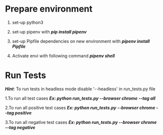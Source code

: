 
# Prepare environment
1. set-up python3

2. set-up pipenv with ***pip install pipenv***

3. set-up Pipfile dependencies on new environment with ***pipenv install Pipfile***

4. Activate envi with following command ***pipenv shell***
 

    
# Run Tests  

***Hint***: To run tests in headless mode disable '--headless' in run_tests.py file

1.To run all test cases  ***Ex: python run_tests.py --browser chrome --tag all***

2.To run all positive test cases  ***Ex: python run_tests.py --browser chrome --tag positive***

3.To run all negative test cases  ***Ex: python run_tests.py --browser chrome --tag negative***
 
 